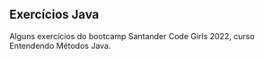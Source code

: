## Exercícios Java

Alguns exercícios do bootcamp Santander Code Girls 2022, curso Entendendo Métodos Java.
